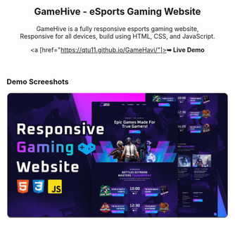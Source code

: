 <div align="center">

  <br />
  <br />

  <h2 align="center">GameHive - eSports Gaming Website</h2>

 GameHive is a fully responsive esports gaming website, <br />Responsive for all devices, build using HTML, CSS, and JavaScript.

  <a [href="https://qtu11.github.io/GameHavi/"]><strong>➥ Live Demo</strong></a>

</div>

<br />

### Demo Screeshots

![Unigine Desktop Demo](./readme-images/desktop.png "Desktop Demo")
